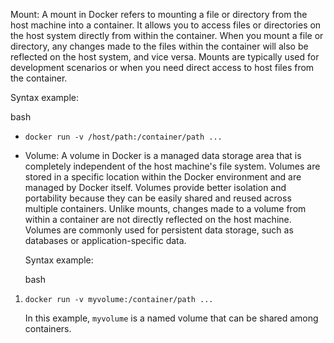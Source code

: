 Mount: A mount in Docker refers to mounting a file or directory from the host machine into a container. It allows you to access files or directories on the host system directly from within the container. When you mount a file or directory, any changes made to the files within the container will also be reflected on the host system, and vice versa. Mounts are typically used for development scenarios or when you need direct access to host files from the container.

Syntax example:

bash

-   `docker run -v /host/path:/container/path ...`
    
-   Volume: A volume in Docker is a managed data storage area that is completely independent of the host machine's file system. Volumes are stored in a specific location within the Docker environment and are managed by Docker itself. Volumes provide better isolation and portability because they can be easily shared and reused across multiple containers. Unlike mounts, changes made to a volume from within a container are not directly reflected on the host machine. Volumes are commonly used for persistent data storage, such as databases or application-specific data.
    
    Syntax example:
    
    bash
    

1.  `docker run -v myvolume:/container/path ...`
    
    In this example, `myvolume` is a named volume that can be shared among containers.